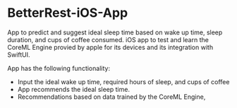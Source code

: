 # BetterRest-iOS-App

App to predict and suggest ideal sleep time based on wake up time, sleep duration, and cups of coffee consumed.
iOS app to test and learn the CoreML Engine provied by apple for its devices and its integration with SwiftUI.

App has the following functionality: <br>
<ul>
  <li> Input the ideal wake up time, required hours of sleep, and cups of coffee
  <li> App recommends the ideal sleep time.
  <li> Recommendations based on data trained by the CoreML Engine,
</ul>
